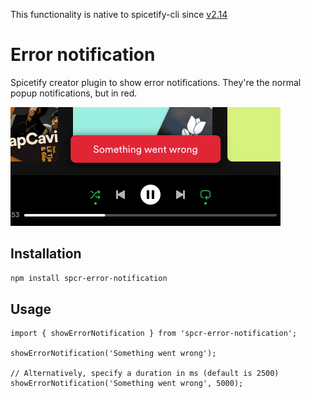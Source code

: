 This functionality is native to spicetify-cli since [v2.14](https://github.com/spicetify/spicetify-cli/releases/tag/v2.14.0)

# Error notification
Spicetify creator plugin to show error notifications. They're the normal popup notifications, but in red.

![spcr-error-notification](docs/spcr-error-notification.png)

## Installation
```sh
npm install spcr-error-notification
```

## Usage
```tsx
import { showErrorNotification } from 'spcr-error-notification';

showErrorNotification('Something went wrong');

// Alternatively, specify a duration in ms (default is 2500)
showErrorNotification('Something went wrong', 5000);
```
